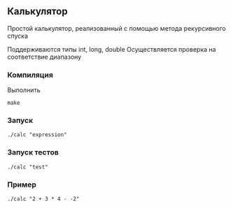 ## Калькулятор

Простой калькулятор, реализованный с помощью метода рекурсивного спуска

Поддерживаются типы int, long, double
Осуществляется проверка на соответствие диапазону

### Компиляция

Выполнить

    make

### Запуск

    ./calc "expression"

### Запуск тестов

	./calc "test"

### Пример

	./calc "2 + 3 * 4 - -2"

